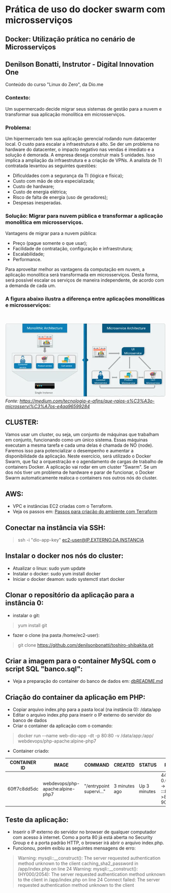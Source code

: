 # Prática de uso do docker swarm com microsserviços

## Docker: Utilização prática no cenário de Microsserviços
## Denilson Bonatti, Instrutor - Digital Innovation One

Conteúdo do curso "Linux do Zero", da Dio.me<br>

### <b>Contexto:</b> <br>
Um supermercado decide migrar seus sistemas de gestão para a nuvem e transformar sua aplicação monolítica em microsserviços.
<br>

### <b>Problema:</b> 
Um hipermercado tem sua aplicação gerencial rodando num datacenter local. O custo para escalar a infraestrutura é alto. Se der um problema no hardware do datacenter, o impacto negativo nas vendas é imediato e a solução é demorada.
A empresa deseja construir mais 5 unidades. Isso implica a ampliação da infraestrutura e a criação de VPNs.
A analista de TI contratada levantou as seguintes questões:
* Dificuldades com a segurança da TI (lógica e física);
* Custo com mão de obra especializada;
* Custo de hardware;
* Custo de energia elétrica;
* Risco de falta de energia (uso de geradores);
* Despesas inesperadas.

### <b>Solução:</b> Migrar para nuvem pública e transformar a aplicação monolítica em microsserviços.
Vantagens de migrar para a nuvem pública:
* Preço (pague somente o que usar);
* Facilidade de contratação, configuração e infraestrutura;
* Escalabilidade;
* Performance.<br>

Para aproveitar melhor as vantagens da computação em nuvem, a aplicação monolítica será transformada em microsserviços.
Desta forma, será possível escalar os serviços de maneira independente, de acordo com a demanda de cada um.

<h3> A figura abaixo ilustra a diferença entre aplicações monolíticas e microsserviços:</h3><br>

![](images/monolithic%20vs%20microservice.png)
<br><i>Fonte: https://medium.com/tecnologia-e-afins/que-raios-s%C3%A3o-microsservi%C3%A7os-e4aa96599284</i>

## CLUSTER:
Vamos usar um cluster, ou seja, um conjunto de máquinas que trabalham em conjunto, funcionando como um único sistema. Essas máquinas executam a mesma tarefa e cada uma delas é chamada de NÓ (node). Faremos isso para potencializar o desempenho e aumentar a disponibilidade da aplicação.
Neste exercício, será utilizado o Docker Swarm, que faz a orquestração e o agendamento de cargas de trabalho de containers Docker. A aplicação vai rodar em um cluster "Swarm".
Se um dos nós tiver um problema de hardware e parar de funcionar, o Docker Swarm automaticamente realoca o containers nos outros nós do cluster.

## AWS:
* VPC e instâncias EC2 criadas com o Terraform.
* Veja os passos em: [Passos para criação do ambiente com Terraform](./terraform/tfREADME.md)
  
## Conectar na instância via SSH:

> ssh -i "dio-app-key" ec2-user@IP.EXTERNO.DA.INSTANCIA   

## Instalar o docker nos nós do cluster:
* Atualizar o linux: sudo yum update
* Instalar o docker: sudo yum install docker
* Iniciar o docker deamon: sudo systemctl start docker

## Clonar o repositório da aplicação para a instância 0:
* instalar o git:
> yum install git 
* fazer o clone (na pasta /home/ec2-user):
> git clone https://github.com/denilsonbonatti/toshiro-shibakita.git


## Criar a imagem para o container MySQL com o script SQL "banco.sql":
* Veja a preparação do container do banco de dados em: [dbREADME.md](db/dbREADME.md)

## Criação do container da aplicação em PHP:
* Copiar arquivo index.php para a pasta local (na instância 0): /data/app
* Editar o arquivo index.php para inserir o IP externo do servidor do banco de dados
* Criar o container da aplicação com o comando:
> docker run --name web-dio-app -dt -p 80:80 -v /data/app:/app/ webdevops/php-apache:alpine-php7
* Container criado:

CONTAINER ID  | IMAGE  |    COMMAND    |   CREATED   |  STATUS | PORTS  |  NAMES
--------------|--------|---------------|-------------|---------|--------|--------
60ff7c8dd5dc |  webdevops/php-apache:alpine-php7 |  "/entrypoint supervi…" |  3 minutes ago |   Up 3 minutes      |        443/tcp, 0.0.0.0:80->80/tcp, :::80->80/tcp, 9000/tcp     |    web-dio-app

## Teste da aplicação:
* Inserir o IP externo do servidor no browser de qualquer computador com acesso à internet. Como a porta 80 já está aberta no Security Group e é a porta padrão HTTP, o browser irá abrir o arquivo index.php.
* Funcionou, porém exibiu as seguintes mensagens de erro:
> Warning: mysqli::__construct(): The server requested authentication method unknown to the client caching_sha2_password in /app/index.php on line 24
> Warning: mysqli::__construct(): (HY000/2054): The server requested authentication method unknown to the client in /app/index.php on line 24 Connect failed: The server requested authentication method unknown to the client